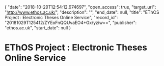 {
  "date": "2018-10-29T12:54:12.974697", 
  "open_access": true, 
  "target_url": "http://www.ethos.ac.uk/", 
  "description": "", 
  "end_date": null, 
  "title": "EThOS Project : Electronic Theses Online Service", 
  "record_id": "20181029T125412/ZYEoFnQQUvaEO4+Gx/yziw==", 
  "publisher": "ethos.ac.uk", 
  "start_date": null
}

# EThOS Project : Electronic Theses Online Service

